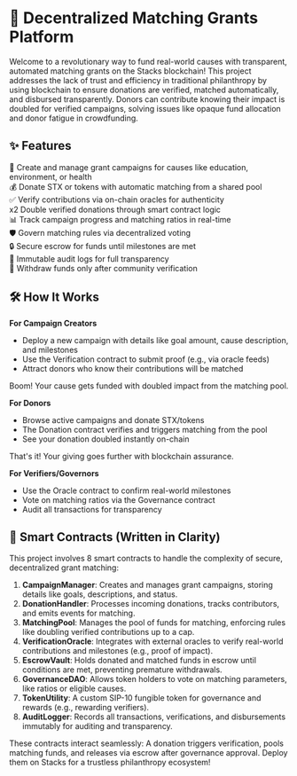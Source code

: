 # 🌟 Decentralized Matching Grants Platform

Welcome to a revolutionary way to fund real-world causes with transparent, automated matching grants on the Stacks blockchain! This project addresses the lack of trust and efficiency in traditional philanthropy by using blockchain to ensure donations are verified, matched automatically, and disbursed transparently. Donors can contribute knowing their impact is doubled for verified campaigns, solving issues like opaque fund allocation and donor fatigue in crowdfunding.

## ✨ Features

🔄 Create and manage grant campaigns for causes like education, environment, or health  
💰 Donate STX or tokens with automatic matching from a shared pool  
✅ Verify contributions via on-chain oracles for authenticity  
x2 Double verified donations through smart contract logic  
📊 Track campaign progress and matching ratios in real-time  
🛡️ Govern matching rules via decentralized voting  
🔒 Secure escrow for funds until milestones are met  
📝 Immutable audit logs for full transparency  
🚀 Withdraw funds only after community verification  

## 🛠 How It Works

**For Campaign Creators**  
- Deploy a new campaign with details like goal amount, cause description, and milestones  
- Use the Verification contract to submit proof (e.g., via oracle feeds)  
- Attract donors who know their contributions will be matched  

Boom! Your cause gets funded with doubled impact from the matching pool.  

**For Donors**  
- Browse active campaigns and donate STX/tokens  
- The Donation contract verifies and triggers matching from the pool  
- See your donation doubled instantly on-chain  

That's it! Your giving goes further with blockchain assurance.  

**For Verifiers/Governors**  
- Use the Oracle contract to confirm real-world milestones  
- Vote on matching ratios via the Governance contract  
- Audit all transactions for transparency  

## 📂 Smart Contracts (Written in Clarity)

This project involves 8 smart contracts to handle the complexity of secure, decentralized grant matching:  
1. **CampaignManager**: Creates and manages grant campaigns, storing details like goals, descriptions, and status.  
2. **DonationHandler**: Processes incoming donations, tracks contributors, and emits events for matching.  
3. **MatchingPool**: Manages the pool of funds for matching, enforcing rules like doubling verified contributions up to a cap.  
4. **VerificationOracle**: Integrates with external oracles to verify real-world contributions and milestones (e.g., proof of impact).  
5. **EscrowVault**: Holds donated and matched funds in escrow until conditions are met, preventing premature withdrawals.  
6. **GovernanceDAO**: Allows token holders to vote on matching parameters, like ratios or eligible causes.  
7. **TokenUtility**: A custom SIP-10 fungible token for governance and rewards (e.g., rewarding verifiers).  
8. **AuditLogger**: Records all transactions, verifications, and disbursements immutably for auditing and transparency.  

These contracts interact seamlessly: A donation triggers verification, pools matching funds, and releases via escrow after governance approval. Deploy them on Stacks for a trustless philanthropy ecosystem!